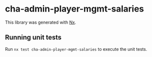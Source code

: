 # cha-admin-player-mgmt-salaries

This library was generated with [Nx](https://nx.dev).

## Running unit tests

Run `nx test cha-admin-player-mgmt-salaries` to execute the unit tests.
